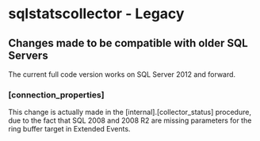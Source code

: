 # sqlstatscollector - Legacy

## Changes made to be compatible with older SQL Servers
The current full code version works on SQL Server 2012 and forward.

### [connection_properties]  

This change is actually made in the [internal].[collector_status] procedure, due to the fact that SQL 2008 and 2008 R2 are missing parameters for the ring buffer target in Extended Events.

